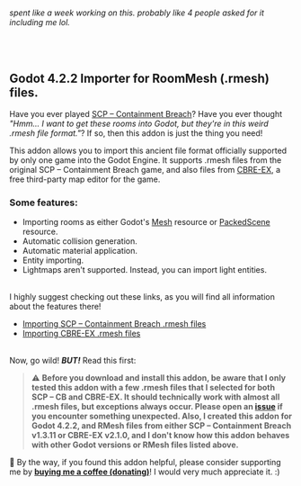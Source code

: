 
###### spent like a week working on this. probably like 4 people asked for it including me lol.

&nbsp;

## Godot 4.2.2 Importer for RoomMesh (.rmesh) files.

Have you ever played [SCP – Containment Breach](https://scpcbgame.com/)? Have you ever thought _"Hmm... I want to get these rooms into Godot, but they're in this weird .rmesh file format."_? If so, then this addon is just the thing you need!

This addon allows you to import this ancient file format officially supported by only one game into the Godot Engine. It supports .rmesh files from the original SCP – Containment Breach game, and also files from [CBRE-EX](https://github.com/AnalogFeelings/cbre-ex), a free third-party map editor for the game.

### Some features:

- Importing rooms as either Godot's [Mesh](https://docs.godotengine.org/en/stable/classes/class_mesh.html) resource or [PackedScene](https://docs.godotengine.org/en/stable/classes/class_packedscene.html) resource.
- Automatic collision generation.
- Automatic material application.
- Entity importing.
- Lightmaps aren't supported. Instead, you can import light entities.<br><br>

I highly suggest checking out these links, as you will find all information about the features there!

- [Importing SCP – Containment Breach .rmesh files](docs/importing_scp-cb_files.md)
- [Importing CBRE-EX .rmesh files](docs/importing_cbre-ex_files.md)<br><br>

Now, go wild! **_BUT!_** Read this first:

> ⚠️ **Before you download and install this addon, be aware that I only tested this addon with a few .rmesh files that I selected for both SCP – CB and CBRE-EX. It should technically work with almost all .rmesh files, but exceptions always occur. Please open an [issue](https://github.com/Koanyaku/godot_rmesh_import/issues) if you encounter something unexpected. Also, I created this addon for Godot 4.2.2, and RMesh files from either SCP – Containment Breach v1.3.11 or CBRE-EX v2.1.0, and I don't know how this addon behaves with other Godot versions or RMesh files listed above.**

🌺 By the way, if you found this addon helpful, please consider supporting me by [**buying me a coffee (donating)**](https://ko-fi.com/koanyaku)! I would very much appreciate it. :)